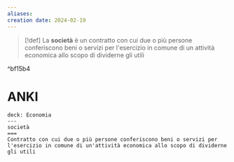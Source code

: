 ```yaml
---
aliases: 
creation date: 2024-02-19
---
```


>[!def]
>La **società** è un contratto con cui due o più persone conferiscono beni o servizi per l'esercizio in comune di un attività economica allo scopo di dividerne gli utili

^bf15b4

# ANKI

```anki
deck: Economia
---
società
===
Contratto con cui due o più persone conferiscono beni o servizi per l'esercizio in comune di un'attività economica allo scopo di dividerne gli utili
```
